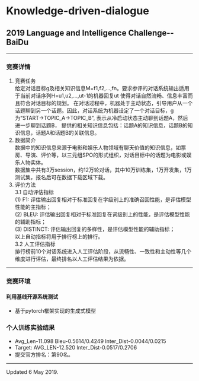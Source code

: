 # Knowledge-driven-dialogue
## 2019 Language and Intelligence Challenge--BaiDu
---  
### 竞赛详情
1. 竞赛任务  
给定对话目标g及相关知识信息M=f1,f2,...,fn。要求参评的对话系统输出适用于当前对话序列H=u1,u2,...,ut-1的机器回复ut 使得对话自然流畅、信息丰富而且符合对话目标的规划。 在对话过程中，机器处于主动状态，引导用户从一个话题聊到另一个话题。因此，对话系统为机器设定了一个对话目标，g 为“START->TOPIC_A->TOPIC_B”, 表示从冷启动状态主动聊到话题A，然后进一步聊到话题B， 提供的相关知识信息包括：话题A的知识信息，话题B的知识信息，话题A和话题B的关联信息。  
2. 数据简介  
数据中的知识信息来源于电影和娱乐人物领域有聊天价值的知识信息，如票房、导演、评价等，以三元组SPO的形式组织，对话目标中的话题为电影或娱乐人物实体。  
数据集中共有3万session，约12万轮对话，其中10万训练集，1万开发集，1万测试集，报名后可在数据下载区域下载。  
3. 评价方法  
3.1 自动评估指标  
 (1) F1: 评估输出回复相对于标准回复在字级别上的准确召回性能，是评估模型性能的主指标；  
 (2) BLEU: 评估输出回复相对于标准回复在词级别上的性能，是评估模型性能的辅助指标；  
 (3) DISTINCT: 评估输出回复的多样性，是评估模型性能的辅助指标；  
以上自动指标将用于排行榜上的排行。  
3.2 人工评估指标  
排行榜前10个对话系统进入人工评估阶段，从流畅性、一致性和主动性等几个维度进行评估，最终排名以人工评估结果为依据。  

---
### 竞赛环境
#### 利用基线开源系统测试
- 基于pytorch框架实现的生成式模型

### 个人训练实验结果  
- Avg_Len-11.098   Bleu-0.5614/0.4249   Inter_Dist-0.0044/0.0215  
- Target:   AVG_LEN-12.520   Inter_Dist-0.0517/0.2706  
- 提交官方排名：第90名。
---
Updated 6 May 2019.  
